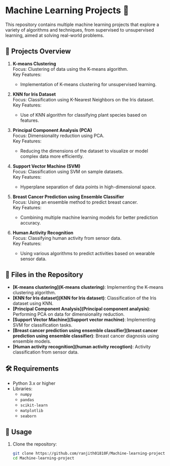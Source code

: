 # Machine Learning Projects 🤖

This repository contains multiple machine learning projects that explore a variety of algorithms and techniques, from supervised to unsupervised learning, aimed at solving real-world problems.

## 🌟 Projects Overview

1. **K-means Clustering**  
   Focus: Clustering of data using the K-means algorithm.  
   Key Features:  
   - Implementation of K-means clustering for unsupervised learning.

2. **KNN for Iris Dataset**  
   Focus: Classification using K-Nearest Neighbors on the Iris dataset.  
   Key Features:  
   - Use of KNN algorithm for classifying plant species based on features.

3. **Principal Component Analysis (PCA)**  
   Focus: Dimensionality reduction using PCA.  
   Key Features:  
   - Reducing the dimensions of the dataset to visualize or model complex data more efficiently.

4. **Support Vector Machine (SVM)**  
   Focus: Classification using SVM on sample datasets.  
   Key Features:  
   - Hyperplane separation of data points in high-dimensional space.

5. **Breast Cancer Prediction using Ensemble Classifier**  
   Focus: Using an ensemble method to predict breast cancer.  
   Key Features:  
   - Combining multiple machine learning models for better prediction accuracy.

6. **Human Activity Recognition**  
   Focus: Classifying human activity from sensor data.  
   Key Features:  
   - Using various algorithms to predict activities based on wearable sensor data.

## 📁 Files in the Repository

- **[K-means clustering](K-means clustering)**: Implementing the K-means clustering algorithm.
- **[KNN for Iris dataset](KNN for Iris dataset)**: Classification of the Iris dataset using KNN.
- **[Principal Component Analysis](Principal component analysis)**: Performing PCA on data for dimensionality reduction.
- **[Support Vector Machine](Support vector machine)**: Implementing SVM for classification tasks.
- **[Breast cancer prediction using ensemble classifier](breast cancer prediction using ensemble classifier)**: Breast cancer diagnosis using ensemble models.
- **[Human activity recognition](human activity recogtion)**: Activity classification from sensor data.

## 🛠️ Requirements

- Python 3.x or higher
- Libraries:
  - `numpy`
  - `pandas`
  - `scikit-learn`
  - `matplotlib`
  - `seaborn`

## 🚀 Usage

1. Clone the repository:
   ```bash
   git clone https://github.com/ranjith01810F/Machine-learning-project.git
   cd Machine-learning-project

